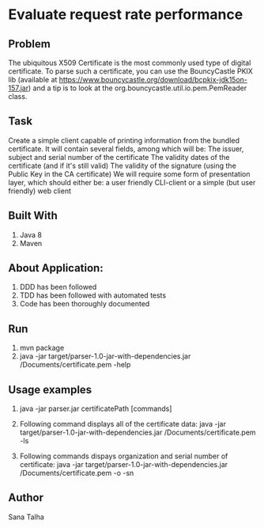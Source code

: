 # Evaluate request rate performance

## Problem
The ubiquitous X509 Certificate is the most commonly used type of digital certificate. To parse such a certificate, you can use the BouncyCastle PKIX lib (available at https://www.bouncycastle.org/download/bcpkix-jdk15on-157.jar) and a tip is to look at the org.bouncycastle.util.io.pem.PemReader class. 

## Task
Create a simple client capable of printing information from the bundled certificate. It will contain several fields, among which will be:
The issuer, subject and serial number of the certificate
The validity dates of the certificate (and if it's still valid)
The validity of the signature (using the Public Key in the CA certificate) 
We will require some form of presentation layer, which should either be:
a user friendly CLI-client or 
a simple (but user friendly) web client 
## Built With
1. Java 8
2. Maven

## About Application:
1. DDD has been followed
2. TDD has been followed with automated tests
3. Code has been thoroughly documented

## Run
1. mvn package
2. java -jar target/parser-1.0-jar-with-dependencies.jar /Documents/certificate.pem -help 

## Usage examples
1. java -jar parser.jar certificatePath [commands]
2. Following command displays all of the certificate data:    java -jar target/parser-1.0-jar-with-dependencies.jar /Documents/certificate.pem -ls 

3. Following commands dispays organization and serial number of certificate:   java -jar target/parser-1.0-jar-with-dependencies.jar /Documents/certificate.pem -o -sn 

## Author
Sana Talha
